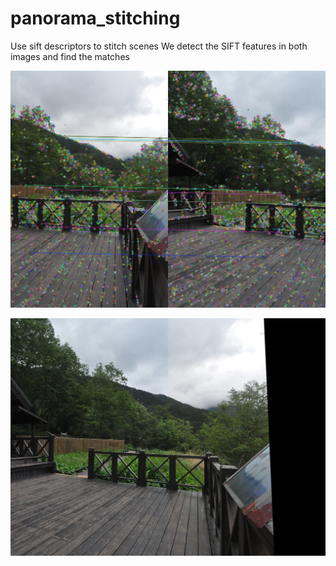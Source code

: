 # panorama_stitching
Use sift descriptors to stitch scenes
We  detect the SIFT features in both images and find the matches 

![Alt Text](./img/matches.jpg)

![Alt Text](./img/stitched.jpg)
